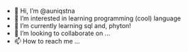 - 👋 Hi, I’m @auniqstna
- 👀 I’m interested in learning programming (cool) language
- 🌱 I’m currently learning sql and, phyton!
- 💞️ I’m looking to collaborate on ...
- 📫 How to reach me ...

<!---
auniqstna/auniqstna is a ✨ special ✨ repository because its `README.md` (this file) appears on your GitHub profile.
You can click the Preview link to take a look at your changes.
--->
